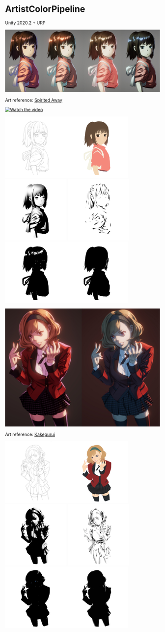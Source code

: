 # ArtistColorPipeline

Unity 2020.2 + URP

<img src="READMEimages/sa01.jpg">

Art reference: [Spirited Away](https://en.wikipedia.org/wiki/Spirited_Away)

[![Watch the video](https://img.youtube.com/vi/MJeC0mpQZxc/hqdefault.jpg)](https://youtu.be/MJeC0mpQZxc)

<img src="Assets/Textures/sa_sketch.png" width="200"><img src="Assets/Textures/sa_basecolor.png" width="200"><img src="Assets/Textures/sa_2lvl.png" width="200">
<img src="Assets/Textures/sa_ao.png" width="200"><img src="Assets/Textures/sa_highlight.png" width="200"><img src="Assets/Textures/sa_rim.png" width="200">


<img src="READMEimages/kakegurui01.jpg">

Art reference: [Kakegurui](https://www.google.com/search?q=kakegurui+itsuki)

<img src="Assets/Textures/kakegurui_sketch.png" width="200"><img src="Assets/Textures/kakegurui_albedo.png" width="200"><img src="Assets/Textures/kakegurui_2lvl.png" width="200">
<img src="Assets/Textures/kakegurui_ao.png" width="200"><img src="Assets/Textures/kakegurui_highlight.png" width="200"><img src="Assets/Textures/kakegurui_rim.png" width="200">
